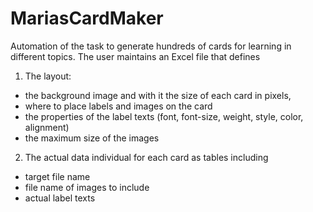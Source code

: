 # MariasCardMaker

Automation of the task to generate hundreds of cards for learning in different topics.
The user maintains an Excel file that defines

1. The layout:
  - the background image and with it the size of each card in pixels,
  - where to place labels and images on the card
  - the properties of the label texts (font, font-size, weight, style, color, alignment)
  - the maximum size of the images

2. The actual data individual for each card as tables including
  - target file name
  - file name of images to include
  - actual label texts
     

